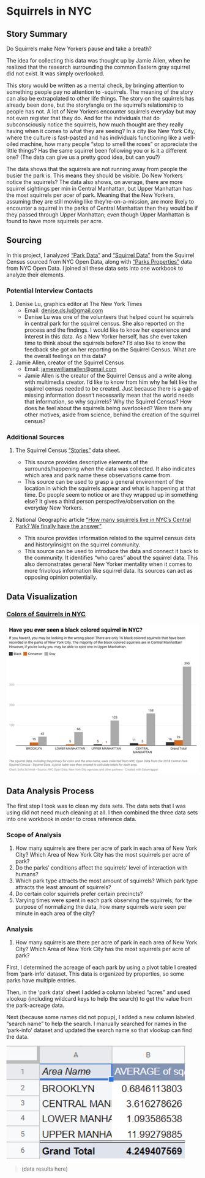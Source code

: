 # Squirrels in NYC

## Story Summary

Do Squirrels make New Yorkers pause and take a breath?

The idea for collecting this data was thought up by Jamie Allen, when he realized that the research surrounding the common Eastern gray squirrel did not exist. It was simply overlooked.

This story would be written as a mental check, by bringing attention to something people pay no attention to -squirrels. The meaning of the story can also be extrapolated to other life things. The story on the squirrels has already been done, but the story/angle on the squirrel’s relationship to people has not. A lot of New Yorkers encounter squirrels everyday but may not even register that they do. And for the individuals that do subconsciously notice the squirrels, how much thought are they really having when it comes to what they are seeing?  In a city like New York City, where the culture is fast-pasted and has individuals functioning like a well-oiled machine, how many people “stop to smell the roses” or appreciate the little things? Has the same squirrel been following you or is it a different one? (The data can give us a pretty good idea, but can you?)

The data shows that the squirrels are not running away from people the busier the park is. This means they should be visible. Do New Yorkers notice the squirrels? The data also shows, on average, there are more squirrel sightings per min in Central Manhattan, but Upper Manhattan has the most squirrels per acer of park. Meaning that the New Yorkers, assuming they are still moving like they’re-on-a-mission, are more likely to encounter a squirrel in the parks of Central Manhattan then they would be if they passed through Upper Manhattan; even though Upper Manhattan is found to have more squirrels per acre. 

## Sourcing

In this project, I analyzed [“Park Data”](link_here) and [“Squirrel Data”](link_here) from the Squirrel Census sourced from NYC Open Data, along with [“Parks Properties”](link_here) data from NYC Open Data. I joined all these data sets into one workbook to analyze their elements. 

### Potential Interview Contacts
1) Denise Lu, graphics editor at The New York Times
	* Email: denise.ds.lu@gmail.com
	* Denise Lu was one of the volunteers that helped count he squirrels in central park for the squirrel census. She also reported on the process and the findings. I would like to know her experience and interest in this data. As a New Yorker herself, has she ever taken time to think about the squirrels before? I’d also like to know the feedback she got on her reporting on the Squirrel Census. What are the overall feelings on this data?
2) Jamie Allen, creator of the Squirrel Census
	* Email: jameswilliamallen@gmail.com
	* Jamie Allen is the creator of the Squirrel Census and a write along with multimedia creator. I’d like to know from him why he felt like the squirrel census needed to be created. Just because there is a gap of missing information doesn’t necessarily mean that the world needs that information, so why squirrels? Why the Squirrel Census? How does he feel about the squirrels being overlooked? Were there any other motives, aside from science, behind the creation of the squirrel census?

### Additional Sources

1) The Squirrel Census [“Stories”](https://www.dropbox.com/s/dwjrjo6omoum754/stories.csv?dl=0) data sheet.
	* This source provides descriptive elements of the surrounds/happening when the data was collected. It also indicates which area and park name these observations came from.
	* This source can be used to grasp a general environment of the location in which the squirrels appear and what is happening at that time. Do people seem to notice or are they wrapped up in something else? It gives a third person perspective/observation on the everyday New Yorkers.
 
2) National Geographic article [“How many squirrels live in NYC’s Central Park? We finally have the answer”](https://www.nationalgeographic.com/animals/article/squirrel-census-new-york-city-central-park)
	* This source provides information related to the squirrel census data and history/insight on the squirrel community. 
	* This source can be used to introduce the data and connect it back to the community. It identifies “who cares” about the squirrel data. This also demonstrates general New Yorker mentality when it comes to more frivolous information like squirrel data. Its sources can act as opposing opinion potentially. 

## Data Visualization

### [Colors of Squirrels in NYC](https://datawrapper.dwcdn.net/4C9wj/2/)
![choropleth](https://github.com/sofiaschmidt/j124-final-project/blob/2a032bf3d3ab97b2d050aa3486b5c3a1ffb29730/screenshots%20for%20data/graph001.png)

## Data Analysis Process
The first step I took was to clean my data sets. The data sets that I was using did not need much cleaning at all. I then combined the three data sets into one workbook in order to cross reference data.

### Scope of Analysis 

1) How many squirrels are there per acre of park in each area of New York City? Which Area of New York City has the most squirrels per acre of park?
2) Do the parks’ conditions affect the squirrels’ level of interaction with humans? 
3) Which park type attracts the most amount of squirrels? Which park type attracts the least amount of squirrels?
4) Do certain color squirrels prefer certain precincts?
5) Varying times were spent in each park observing the squirrels; for the purpose of normalizing the data, how many squirrels were seen per minute in each area of the city?

### Analysis
1) How many squirrels are there per acre of park in each area of New York City? Which Area of New York City has the most squirrels per acre of park?

First, I determined the acreage of each park by using a pivot table I created from ‘park-info’ dataset. This data is organized by properties, so some parks have multiple entries.

Then, in the ‘park data’ sheet I added a column labeled “acres” and used vlookup (including wildcard keys to help the search) to get the value from the park-acreage data.

Next (because some names did not popup), I added a new column labeled “search name” to help the search. I manually searched for names in the ‘park-info’ dataset and updated the search name so that vlookup can find the data.

<img width="468" alt="img001" src="https://github.com/sofiaschmidt/j124-final-project/blob/2a032bf3d3ab97b2d050aa3486b5c3a1ffb29730/screenshots%20for%20data/img001.png">

> (data results here)
